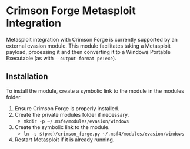 # Crimson Forge Metasploit Integration
Metasploit integration with Crimson Forge is currently supported by an external
evasion module. This module facilitates taking a Metasploit payload, processing
it and then converting it to a Windows Portable Executable (as with
`--output-format pe:exe`).

## Installation
To install the module, create a symbolic link to the module in the modules
folder.

1. Ensure Crimson Forge is properly installed.
1. Create the private modules folder if necessary.
    * `mkdir -p ~/.msf4/modules/evasion/windows`
1. Create the symbolic link to the module.
    * `ln -s $(pwd)/crimson_forge.py ~/.msf4/modules/evasion/windows`
1. Restart Metasploit if it is already running.
